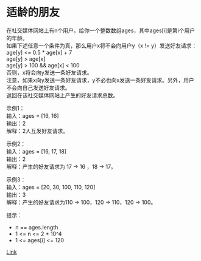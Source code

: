 <h1>适龄的朋友</h1>

在社交媒体网站上有n个用户。给你一个整数数组ages，其中ages[i]是第i个用户的年龄。</br>
如果下述任意一个条件为真，那么用户x将不会向用户y（x != y）发送好友请求：</br>
age[y] <= 0.5 * age[x] + 7</br>
age[y] > age[x]</br>
age[y] > 100 && age[x] < 100</br>
否则，x将会向y发送一条好友请求。</br>
注意，如果x向y发送一条好友请求，y不必也向x发送一条好友请求。另外，用户不会向自己发送好友请求。</br>
返回在该社交媒体网站上产生的好友请求总数。</br>

示例1：</br>
输入：ages = [16, 16]</br>
输出：2</br>
解释：2人互发好友请求。</br>

示例2：</br>
输入：ages = [16, 17, 18]</br>
输出：2</br>
解释：产生的好友请求为 17 -> 16 ，18 -> 17。</br>

示例3：</br>
输入：ages = [20, 30, 100, 110, 120]</br>
输出：3</br>
解释：产生的好友请求为110 -> 100，120 -> 110，120 -> 100。</br>

提示：
- n == ages.length
- 1 <= n <= 2 * 10^4
- 1 <= ages[i] <= 120

[Link](https://leetcode-cn.com/problems/friends-of-appropriate-ages/)